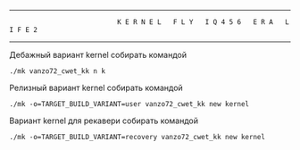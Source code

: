 ___________________________________________________________________________________________________________

                               K E R N E L   F L Y   I Q 4 5 6   E R A   L I F E 2
___________________________________________________________________________________________________________

Дебажный вариант kernel собирать командой

```./mk vanzo72_cwet_kk n k```

Релизный вариант kernel собирать командой

```./mk -o=TARGET_BUILD_VARIANT=user vanzo72_cwet_kk new kernel```

Вариант kernel для рекавери собирать командой

```./mk -o=TARGET_BUILD_VARIANT=recovery vanzo72_cwet_kk new kernel```
